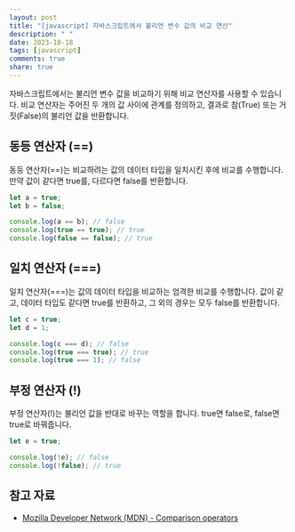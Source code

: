 ```yaml
---
layout: post
title: "[javascript] 자바스크립트에서 불리언 변수 값의 비교 연산"
description: " "
date: 2023-10-18
tags: [javascript]
comments: true
share: true
---
```


자바스크립트에서는 불리언 변수 값을 비교하기 위해 비교 연산자를 사용할 수 있습니다. 비교 연산자는 주어진 두 개의 값 사이에 관계를 정의하고, 결과로 참(True) 또는 거짓(False)의 불리언 값을 반환합니다.

## 동등 연산자 (==)
동등 연산자(==)는 비교하려는 값의 데이터 타입을 일치시킨 후에 비교를 수행합니다. 만약 값이 같다면 true를, 다르다면 false를 반환합니다.

```javascript
let a = true;
let b = false;

console.log(a == b); // false
console.log(true == true); // true
console.log(false == false); // true
```

## 일치 연산자 (===)
일치 연산자(===)는 값의 데이터 타입을 비교하는 엄격한 비교를 수행합니다. 값이 같고, 데이터 타입도 같다면 true를 반환하고, 그 외의 경우는 모두 false를 반환합니다.

```javascript
let c = true;
let d = 1;

console.log(c === d); // false
console.log(true === true); // true
console.log(true === 1); // false
```

## 부정 연산자 (!)
부정 연산자(!)는 불리언 값을 반대로 바꾸는 역할을 합니다. true면 false로, false면 true로 바꿔줍니다.

```javascript
let e = true;

console.log(!e); // false
console.log(!false); // true
```

## 참고 자료
- [Mozilla Developer Network (MDN) - Comparison operators](https://developer.mozilla.org/en-US/docs/Web/JavaScript/Guide/Expressions_and_Operators#Comparison_operators)